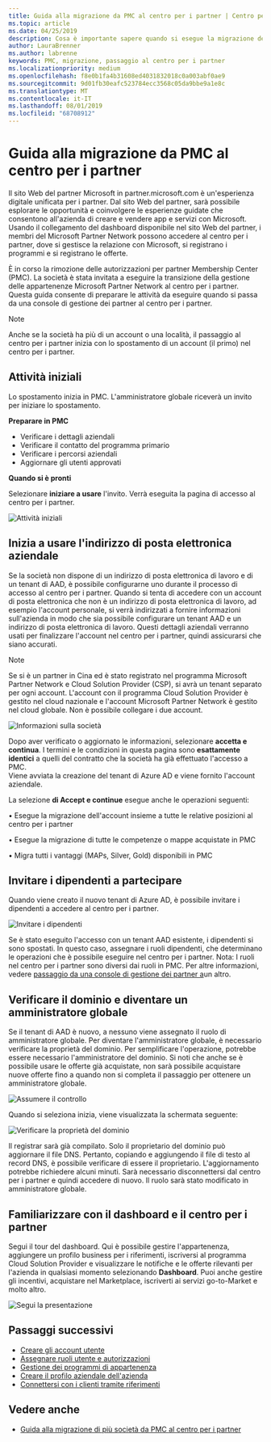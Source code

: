 ```yaml
---
title: Guida alla migrazione da PMC al centro per i partner | Centro per i partner
ms.topic: article
ms.date: 04/25/2019
description: Cosa è importante sapere quando si esegue la migrazione della società da una console di gestione dei partner al centro
author: LauraBrenner
ms.author: labrenne
keywords: PMC, migrazione, passaggio al centro per i partner
ms.localizationpriority: medium
ms.openlocfilehash: f8e0b1fa4b31608ed4031832018c0a003abf0ae9
ms.sourcegitcommit: 9d01fb30eafc523784ecc3568c05da9bbe9a1e8c
ms.translationtype: MT
ms.contentlocale: it-IT
ms.lasthandoff: 08/01/2019
ms.locfileid: "68708912"
---
```

# <a name="guide-to-migrating-from-pmc-to-partner-center"></a>Guida alla migrazione da PMC al centro per i partner

Il sito Web del partner Microsoft in partner.microsoft.com è un'esperienza digitale unificata per i partner. Dal sito Web del partner, sarà possibile esplorare le opportunità e coinvolgere le esperienze guidate che consentono all'azienda di creare e vendere app e servizi con Microsoft. Usando il collegamento del dashboard disponibile nel sito Web del partner, i membri del Microsoft Partner Network possono accedere al centro per i partner, dove si gestisce la relazione con Microsoft, si registrano i programmi e si registrano le offerte. 

È in corso la rimozione delle autorizzazioni per partner Membership Center (PMC). La società è stata invitata a eseguire la transizione della gestione delle appartenenze Microsoft Partner Network al centro per i partner. Questa guida consente di preparare le attività da eseguire quando si passa da una console di gestione dei partner al centro per i partner.

>[!Note]
>Anche se la società ha più di un account o una località, il passaggio al centro per i partner inizia con lo spostamento di un account (il primo) nel centro per i partner.

## <a name="get-started"></a>Attività iniziali

Lo spostamento inizia in PMC. L'amministratore globale riceverà un invito per iniziare lo spostamento. 

**Preparare in PMC**
- Verificare i dettagli aziendali 
- Verificare il contatto del programma primario 
- Verificare i percorsi aziendali
- Aggiornare gli utenti approvati

**Quando si è pronti**

Selezionare **iniziare a usare** l'invito. Verrà eseguita la pagina di accesso al centro per i partner.

![Attività iniziali](images/migration/getstarted.jpg)

## <a name="start-with-your-work-email"></a>Inizia a usare l'indirizzo di posta elettronica aziendale

Se la società non dispone di un indirizzo di posta elettronica di lavoro e di un tenant di AAD, è possibile configurarne uno durante il processo di accesso al centro per i partner. Quando si tenta di accedere con un account di posta elettronica che non è un indirizzo di posta elettronica di lavoro, ad esempio l'account personale, si verrà indirizzati a fornire informazioni sull'azienda in modo che sia possibile configurare un tenant AAD e un indirizzo di posta elettronica di lavoro.
Questi dettagli aziendali verranno usati per finalizzare l'account nel centro per i partner, quindi assicurarsi che siano accurati.

>[!Note]
>Se si è un partner in Cina ed è stato registrato nel programma Microsoft Partner Network e Cloud Solution Provider (CSP), si avrà un tenant separato per ogni account. L'account con il programma Cloud Solution Provider è gestito nel cloud nazionale e l'account Microsoft Partner Network è gestito nel cloud globale. Non è possibile collegare i due account.

![Informazioni sulla società](images/migration/newtellusabout.png)

Dopo aver verificato o aggiornato le informazioni, selezionare **accetta e continua**.
I termini e le condizioni in questa pagina sono **esattamente identici** a quelli del contratto che la società ha già effettuato l'accesso a PMC.  
Viene avviata la creazione del tenant di Azure AD e viene fornito l'account aziendale.

La selezione **di Accept e continue** esegue anche le operazioni seguenti:

• Esegue la migrazione dell'account insieme a tutte le relative posizioni al centro per i partner

• Esegue la migrazione di tutte le competenze o mappe acquistate in PMC

• Migra tutti i vantaggi (MAPs, Silver, Gold) disponibili in PMC

## <a name="invite-employees-to-join-you"></a>Invitare i dipendenti a partecipare

Quando viene creato il nuovo tenant di Azure AD, è possibile invitare i dipendenti a accedere al centro per i partner.

![Invitare i dipendenti](images/migration/invite.png)


Se è stato eseguito l'accesso con un tenant AAD esistente, i dipendenti si sono spostati. In questo caso, assegnare i ruoli dipendenti, che determinano le operazioni che è possibile eseguire nel centro per i partner. Nota: I ruoli nel centro per i partner sono diversi dai ruoli in PMC. Per altre informazioni, vedere [passaggio da una console di gestione dei partner a](move-pmc-pc-map.md)un altro.

## <a name="verify-your-domain-and-become-a-global-admin"></a>Verificare il dominio e diventare un amministratore globale  

Se il tenant di AAD è nuovo, a nessuno viene assegnato il ruolo di amministratore globale. Per diventare l'amministratore globale, è necessario verificare la proprietà del dominio. Per semplificare l'operazione, potrebbe essere necessario l'amministratore del dominio. Si noti che anche se è possibile usare le offerte già acquistate, non sarà possibile acquistare nuove offerte fino a quando non si completa il passaggio per ottenere un amministratore globale. 

![Assumere il controllo](images/migration/takecontrol.png)

Quando si seleziona inizia, viene visualizzata la schermata seguente:

![Verificare la proprietà del dominio](images/migration/verifytxt.png)

Il registrar sarà già compilato. Solo il proprietario del dominio può aggiornare il file DNS. Pertanto, copiando e aggiungendo il file di testo al record DNS, è possibile verificare di essere il proprietario. L'aggiornamento potrebbe richiedere alcuni minuti. Sarà necessario disconnettersi dal centro per i partner e quindi accedere di nuovo. Il ruolo sarà stato modificato in amministratore globale. 


## <a name="get-acquainted-with-your-dashboard-and-partner-center"></a>Familiarizzare con il dashboard e il centro per i partner

Segui il tour del dashboard. Qui è possibile gestire l'appartenenza, aggiungere un profilo business per i riferimenti, iscriversi al programma Cloud Solution Provider e visualizzare le notifiche e le offerte rilevanti per l'azienda in qualsiasi momento selezionando **Dashboard**. Puoi anche gestire gli incentivi, acquistare nel Marketplace, iscriverti ai servizi go-to-Market e molto altro.  

![Segui la presentazione](images/migration/fre.png)

## <a name="next-steps"></a>Passaggi successivi

- [Creare gli account utente](create-user-accounts-and-set-permissions.md)
- [Assegnare ruoli utente e autorizzazioni](permissions-overview.md)
- [Gestione dei programmi di appartenenza](renew-mpn-offers.md)
- [Creare il profilo aziendale dell'azienda](create-a-marketing-profile.md)
- [Connettersi con i clienti tramite riferimenti](responding-to-referrals.md)

## <a name="see-also"></a>Vedere anche

- [Guida alla migrazione di più società da PMC al centro per i partner](move-multiple-companies.md)
